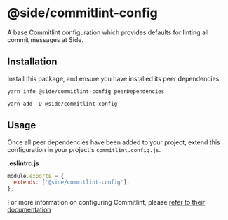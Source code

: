 # @side/commitlint-config

A base Commitlint configuration which provides defaults for linting all commit messages at Side.

## Installation

Install this package, and ensure you have installed its peer dependencies.

`yarn info @side/commitlint-config peerDependencies`

`yarn add -D @side/commitlint-config`

## Usage

Once all peer dependencies have been added to your project, extend this configuration in your project's `commitlint.config.js`.

**.eslintrc.js**

```js
module.exports = {
  extends: ['@side/commitlint-config'],
};
```

For more information on configuring Commitlint, please [refer to their documentation](https://github.com/conventional-changelog/commitlint/blob/master/docs/reference-rules.md)
